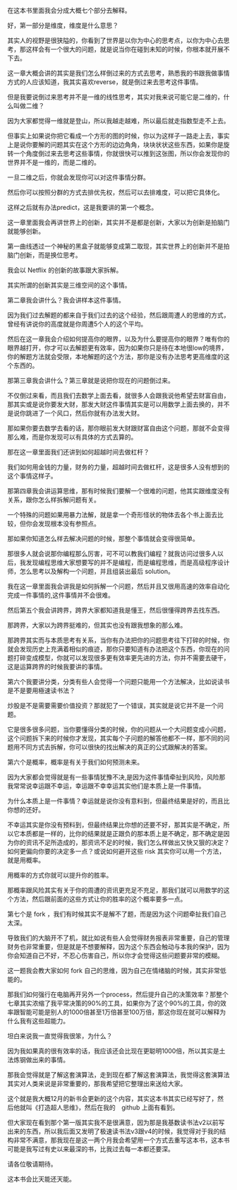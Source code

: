 




在这本书里面我会分成大概七个部分去解释。


好，第一部分是维度，维度是什么意思？

其实人的视野是很狭隘的，你看到了世界是以你为中心的思考点，以你为中心去思考，那这样会有一个很大的问题，就是说当你在碰到未知的时候，你根本就开展不下去。


这一章大概会讲的其实是我们怎么样倒过来的方式去思考，熟悉我的书跟我做事情方式的人应该知道，我其实喜欢reverse，就是倒过来去思考这件事情。


但是我要说倒过来思考并不是一维的线性思考，其实对我来说可能它是二维的，什么叫做二维？

因为大家都觉得一维就是登山，所以我越走越难，所以最后就走指数型走不上去。


但事实上如果说你把它看成一个方形的图的时候，你以为这样子一路走上去，事实上是说你要解的问题其实在这个方形的边边角角，块块状状这些东西，如果你是旋转一个角度倒过来去思考这些事情，你就很快可以推到这张图，所以你会发现你的世界并不是一维的，而是二维的。


一旦二维之后，你就会发现你可以对这件事情分群。


然后你可以按照分群的方式去排优先权，然后可以去排难度，可以把它具体化。

这样之后就有办法predict，这是我要讲的第一个概念。


这一章里面我会再讲世界上的创新，其实并不是都是创新，大家以为创新是拍脑门就能够创新。

第一曲线透过一个神秘的黑盒子就能够变成第二取现，其实世界上的创新并不是拍脑门创新，而是换位思考。


我会以 Netflix 的创新的故事跟大家拆解。


其实所谓的创新其实是三维空间的这个事情。


第二章我会讲什么？我会讲样本这件事情。


因为我们过去解题的都来自于我们过去的这个经验，然后跟周遭人的思维的方式，曾经有讲说你的高度就是你周遭5个人的这个平均。


然后在这一章我会介绍如何提高你的眼界，以及为什么要提高你的眼界？唯有你的眼界越打开，你才可以去解题更有效率，因为如果你只是待在本地很low的境界，你的解题方法就会受限，本地解题的这个方法，那你是没有办法思考更高维度的这个东西的。


那第三章我会讲什么？第三章就是说把你现在的问题倒过来。


不仅倒过来看，而且我们去数学上面去看，就很多人会跟我说他希望去财富自由，那其实或是说你要发大财，那发大财这件事情其实是可以用数学上面去换的，并不是说你跳进了一个风口，然后你就有办法发大财。


那如果你要去数学去看的话，那你眼前发大财跟财富自由这个问题，那就不会变得那么难，而是你发现可以有具体的方式去算的。


那在这一章里面我们还讲到如何超越时间去做杠杆？

我们如何用金钱的力量，财务的力量，超越时间去做杠杆，这是很多人没有想到的这个事情这样子。



那第四章我会讲运算思维，那有时候我们要解一个很难的问题，他其实跟维度没有关系，跟你怎么样拆解问题有关。

一个特殊的问题如果用暴力法解，就是拿一个奇形怪状的物体去各个书上面去比较，但你会发现根本没有参照点。


那如果你知道怎么样去解决问题的时候，那整个事情就会变得很简单。


那很多人就会说那你编程那么厉害，可不可以教我们编程？就我访问过很多人以后，我发现编程思维大家想要写的并不是编程，而是编程思维，而是高级程序设计师，怎么思考以及解构一个问题，并且组装出最后 solution。



我在这一章里面我会讲我是如何拆解一个问题，然后并且又很用高速的效率自动化完成一件事情的,这件事情并不会很难。


然后第五个我会讲跨界，跨界大家都知道我是懂王，然后很懂得跨界去找东西。


那跨界，大家以为跨界挺难的，但其实也没有跟我想象的那么难。


那跨界其实而与本质思考有关系，当你有办法把你的问题思考往下打碎的时候，你就会发现历史上充满着相似的痕迹，那你只要知道有办法把这个东西，你现在的问题打碎变成模型，你就可以发现很多更有效率更先进的方法，你并不需要去硬干，这是运算跨界的时候我要讲的事情。


第六个我要讲分类，分类有些人会觉得一个问题只能用一个方法解决，比如说读书是不是要用極速读书法？

炒股是不是需要需要价值投资？那就犯了一个错误，其实就是说它并不是一个问题。


它是很多很多问题，当你要懂得分类的时候，你的问题从一个大问题变成小问题，这个问题拆下来的时候你才发现，其实每个子问题的解答他都不一样，那不同的问题用不同方式去拆解，你可以很快的找出解决的真正的公式跟解决的答案。


第六个是概率，概率是有关于我们如何预测未来。



因为大家都会觉得就是有一些事情犹豫不决,是因为这件事情牵扯到风险，风险那我常常说幸运跟不幸运，幸运跟不幸幸运其实他们是本质上是一件事情。


为什么本质上是一件事情？幸运就是说你没有意料到，但最终结果是好的，而且比你想的还好。


不幸运其实是你没有预料到，但最终结果比你想的还要不好，那其实是不确定，所以它本质都是一样的，比你的结果就是正跟负的那本质上是不确定，那不确定是因为你的资讯不足所造成的，那资讯不足的时候，我们怎么样做出又快又狠的决定？如何更偏向你要的决定多一点？或说如何避开这些 risk 其实你可以用一个方法，就是用概率。


用概率的方式你就可以提升你的胜率。


那概率跟风险其实有关于你的周遭的资讯更充足不充足，那我们就可以用数学的这个方法，然后跟前面的这些方式让你的胜率的这个概率要多一点。


第七个是 fork ，我们有时候其实不是解不了题，而是因为这个问题牵扯我们自己太深。


导致我们的大脑开不了机，就比如说有些人会觉得财务报表非常重要，自己的管理财务也非常重要，但是就是不想要解释，因为这个东西会触动与本我的保护，因为你会知道自己不好，不忍心伤害自己，所以你才会觉得这些问题要非常的模糊。


这一题我会教大家如何 fork 自己的思维，因为自己在情绪脑的时候，其实非常低能的。


那我们如何强行在电脑再开另外一个process，然后提升自己的决策效率？那整个七章其实浓缩了我平常决策的90%的工具，如果你为了这个90%的工具，你的效率跟智能可能是别人的1000倍甚至1万倍甚至100万倍，那这你现在就可以解释为什么我有这些超能力。


坦白来说我一直觉得我很笨，为什么？

因为我如果真的很有效率的话，我应该还会比现在更聪明1000倍，所以其实是土法炼钢做出来的事情。


那我会觉得就是了解这套演算法，走到现在都了解这套演算法，我觉得这套演算法其实对人类来说是非常重要的，那我希望把它整理出来送给大家。


这个就是我大概12月的新书会更新的这个内容，其实这本书其实已经写好了，然后他就叫《打造超人思维》，然后在我的　github 上面有看到。


但大家现在看到那个第一版其实我不是很满意，因为那是我基数读书法v2以前写出来的东西，所以我后面又发明了极速读书法v3跟v4的时候，我觉得对于我的结构非常不满意，那我现在是这一两个月我会希望用一个方式去重写这本书，这本书可能是我写过有史以来最深的书，比我过去每一本都还要深。


请各位敬请期待。


这本书会比天能还天能。
